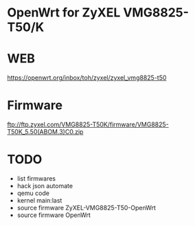 # OpenWrt for ZyXEL VMG8825-T50/K

  # WEB 
  https://openwrt.org/inbox/toh/zyxel/zyxel_vmg8825-t50

  # Firmware
  ftp://ftp.zyxel.com/VMG8825-T50K/firmware/VMG8825-T50K_5.50(ABOM.3)C0.zip


  # TODO
  - list firmwares
  - hack json automate
  - qemu code
  - kernel main:last
  - source firmware ZyXEL-VMG8825-T50-OpenWrt
  - source firmware OpenWrt
